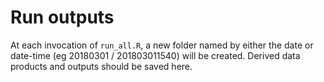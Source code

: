 # Run outputs

At each invocation of `run_all.R`, a new folder named by either the date or date-time (eg 20180301 / 201803011540) will be created. Derived data products and outputs should be saved here. 
